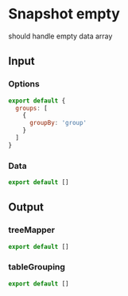 # Snapshot empty

should handle empty data array

## Input

### Options
```js
export default {
  groups: [
    {
      groupBy: 'group'
    }
  ]
}
```

### Data
```js
export default []
```

## Output

### treeMapper
```js
export default []
```

### tableGrouping
```js
export default []
```